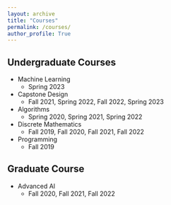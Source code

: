 ```yaml
---
layout: archive
title: "Courses"
permalink: /courses/
author_profile: True
---
```


## Undergraduate Courses
* Machine Learning 
    * Spring 2023
* Capstone Design 
    * Fall 2021, Spring 2022, Fall 2022, Spring 2023
* Algorithms 
    * Spring 2020, Spring 2021, Spring 2022
* Discrete Mathematics 
    * Fall 2019, Fall 2020, Fall 2021, Fall 2022
* Programming 
    * Fall 2019

## Graduate Course
* Advanced AI 
    * Fall 2020, Fall 2021, Fall 2022
